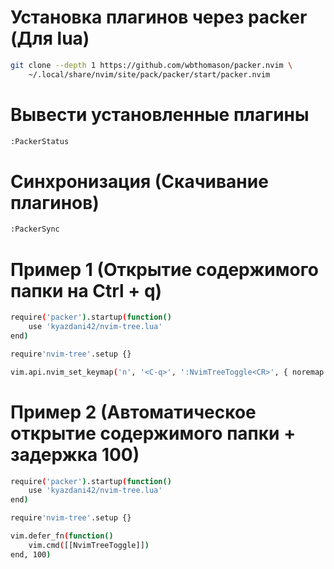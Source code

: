 # Установка плагинов через packer (Для lua)

```bash
git clone --depth 1 https://github.com/wbthomason/packer.nvim \
    ~/.local/share/nvim/site/pack/packer/start/packer.nvim
```

# Вывести установленные плагины

```bash
:PackerStatus
```

# Синхронизация (Скачивание плагинов)

```bash
:PackerSync
```

# Пример 1 (Открытие содержимого папки на Ctrl + q)

```bash
require('packer').startup(function()
    use 'kyazdani42/nvim-tree.lua'
end)

require'nvim-tree'.setup {}

vim.api.nvim_set_keymap('n', '<C-q>', ':NvimTreeToggle<CR>', { noremap = true, silent = true })
```

# Пример 2 (Автоматическое открытие содержимого папки + задержка 100)

```bash
require('packer').startup(function()
    use 'kyazdani42/nvim-tree.lua'
end)

require'nvim-tree'.setup {}

vim.defer_fn(function()
    vim.cmd([[NvimTreeToggle]])
end, 100) 
```
